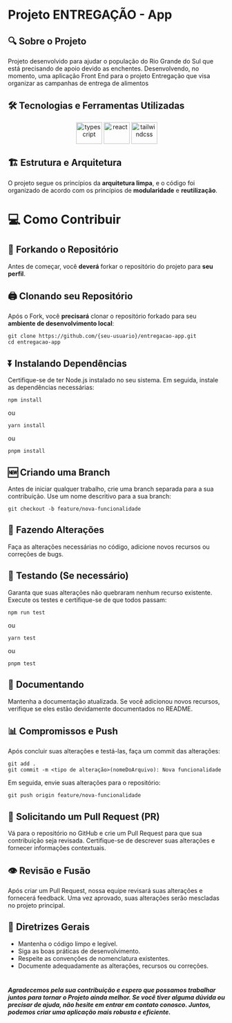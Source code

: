 # Projeto ENTREGAÇÃO - App

## 🔍 Sobre o Projeto
Projeto desenvolvido para ajudar o população do Rio Grande do Sul que está precisando de apoio devido as enchentes. Desenvolvendo, no momento, uma aplicação Front End para o projeto Entregação que visa organizar as campanhas de entrega de alimentos

## 🛠️ Tecnologias e Ferramentas Utilizadas
<div align='center'>
   <img align='center' height='50' width='60' title='TypeScript' alt='typescript' src='https://cdn.jsdelivr.net/gh/devicons/devicon@latest/icons/typescript/typescript-original.svg' />
   <img align='center' height='50' width='60' title='React' alt='react' src='https://cdn.jsdelivr.net/gh/devicons/devicon@latest/icons/react/react-original-wordmark.svg' />
   <img align='center' height='50' width='60' title='Tailwindcss' alt='tailwindcss' src='https://cdn.jsdelivr.net/gh/devicons/devicon@latest/icons/tailwindcss/tailwindcss-original.svg' />
</div>

## 🏗 Estrutura e Arquitetura

O projeto segue os princípios da **arquitetura limpa**, e o código foi organizado de acordo com os princípios de **modularidade** e **reutilização**.

# 💻 Como Contribuir

## 🌳 Forkando o Repositório

Antes de começar, você **deverá** forkar o repositório do projeto para **seu perfil**.

## 🖨 Clonando seu Repositório

Após o Fork, você **precisará** clonar o repositório forkado para seu **ambiente de desenvolvimento local**:

```
git clone https://github.com/{seu-usuario}/entregacao-app.git
cd entregacao-app
```

## ⏬ Instalando Dependências

Certifique-se de ter Node.js instalado no seu sistema. Em seguida, instale as dependências necessárias:

```
npm install
```

ou

```
yarn install
```

ou

```
pnpm install
```

## 🆕 Criando uma Branch

Antes de iniciar qualquer trabalho, crie uma branch separada para a sua contribuição. Use um nome descritivo para a sua branch:

```
git checkout -b feature/nova-funcionalidade
```

## 🔨 Fazendo Alterações

Faça as alterações necessárias no código, adicione novos recursos ou correções de bugs.

## 🧪 Testando (Se necessário)

Garanta que suas alterações não quebraram nenhum recurso existente. Execute os testes e certifique-se de que todos passam:

```
npm run test
```

ou

```
yarn test
```

ou

```
pnpm test
```

## 📝 Documentando

Mantenha a documentação atualizada. Se você adicionou novos recursos, verifique se eles estão devidamente documentados no README.

## 📊 Compromissos e Push

Após concluir suas alterações e testá-las, faça um commit das alterações:

```
git add .
git commit -m <tipo de alteração>(nomeDoArquivo): Nova funcionalidade
```

Em seguida, envie suas alterações para o repositório:

```
git push origin feature/nova-funcionalidade
```

## 📨 Solicitando um Pull Request (PR)

Vá para o repositório no GitHub e crie um Pull Request para que sua contribuição seja revisada. Certifique-se de descrever suas alterações e fornecer informações contextuais.

## 👁 Revisão e Fusão

Após criar um Pull Request, nossa equipe revisará suas alterações e fornecerá feedback. Uma vez aprovado, suas alterações serão mescladas no projeto principal.

## 💼 Diretrizes Gerais

- Mantenha o código limpo e legível.
- Siga as boas práticas de desenvolvimento.
- Respeite as convenções de nomenclatura existentes.
- Documente adequadamente as alterações, recursos ou correções.

#

**_Agradecemos pela sua contribuição e espero que possamos trabalhar juntos para tornar o Projeto ainda melhor. Se você tiver alguma dúvida ou precisar de ajuda, não hesite em entrar em contato conosco. Juntos, podemos criar uma aplicação mais robusta e eficiente._**
